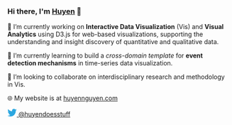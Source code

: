 ### Hi there, I'm [Huyen](https://myweb.ttu.edu/huyenngu/) 👋

<!--
**huyen-nguyen/huyen-nguyen** is a ✨ _special_ ✨ repository because its `README.md` (this file) appears on your GitHub profile. -->



🔭 I’m currently working on **Interactive Data Visualization** (Vis) and **Visual Analytics** using D3.js for web-based visualizations, supporting the understanding and insight discovery of quantitative and qualitative data. 

🌱 I’m currently learning to build a *cross-domain template* for **event detection mechanisms** in time-series data visualization.

👯 I’m looking to collaborate on interdisciplinary research and methodology in Vis.

🌐 My website is at [huyennguyen.com](https://huyennguyen.com)

<a href="https://twitter.com/huyendoesstuff">
  <img alt="Huyen Nguyen | Twitter" width="21px" src="https://raw.githubusercontent.com/huyen-nguyen/huyen-nguyen/master/assets/twitter.svg"/> @huyendoesstuff
</a>

